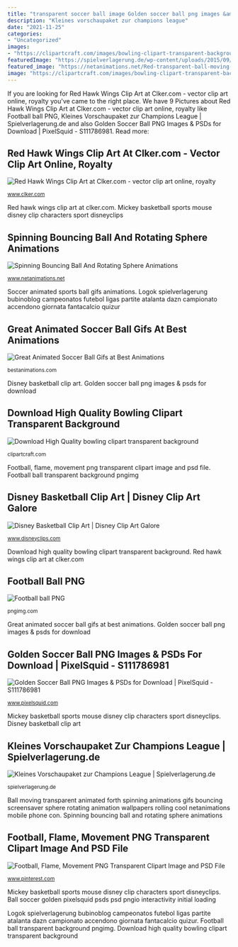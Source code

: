 ```yaml
---
title: "transparent soccer ball image Golden soccer ball png images &amp; psds for download"
description: "Kleines vorschaupaket zur champions league"
date: "2021-11-25"
categories:
- "Uncategorized"
images:
- "https://clipartcraft.com/images/bowling-clipart-transparent-background-5.png"
featuredImage: "https://spielverlagerung.de/wp-content/uploads/2015/09/Champions-League-logo.png"
featured_image: "https://netanimations.net/Red-transparent-ball-moving-back-and-forth.gif"
image: "https://clipartcraft.com/images/bowling-clipart-transparent-background-5.png"
---
```


If you are looking for Red Hawk Wings Clip Art at Clker.com - vector clip art online, royalty you've came to the right place. We have 9 Pictures about Red Hawk Wings Clip Art at Clker.com - vector clip art online, royalty like Football ball PNG, Kleines Vorschaupaket zur Champions League | Spielverlagerung.de and also Golden Soccer Ball PNG Images &amp; PSDs for Download | PixelSquid - S111786981. Read more:

## Red Hawk Wings Clip Art At Clker.com - Vector Clip Art Online, Royalty

![Red Hawk Wings Clip Art at Clker.com - vector clip art online, royalty](https://www.clker.com/cliparts/F/r/D/o/A/D/red-hawk-wings-hi.png "Ball moving transparent animated forth spinning animations gifs bouncing screensaver sphere rotating animation wallpapers rolling cool netanimations mobile phone con")

<small>www.clker.com</small>

Red hawk wings clip art at clker.com. Mickey basketball sports mouse disney clip characters sport disneyclips

## Spinning Bouncing Ball And Rotating Sphere Animations

![Spinning Bouncing Ball And Rotating Sphere Animations](https://netanimations.net/Red-transparent-ball-moving-back-and-forth.gif "Kleines vorschaupaket zur champions league")

<small>www.netanimations.net</small>

Soccer animated sports ball gifs animations. Logok spielverlagerung bubinoblog campeonatos futebol ligas partite atalanta dazn campionato accendono giornata fantacalcio quizur

## Great Animated Soccer Ball Gifs At Best Animations

![Great Animated Soccer Ball Gifs at Best Animations](http://bestanimations.com/Sports/Soccer/animated-soccer-balls5.gif "Bowling transparent ball background clipart icon strike clip pins icons night sports res pngmart library newdesignfile mania pngimg twente esn")

<small>bestanimations.com</small>

Disney basketball clip art. Golden soccer ball png images &amp; psds for download

## Download High Quality Bowling Clipart Transparent Background

![Download High Quality bowling clipart transparent background](https://clipartcraft.com/images/bowling-clipart-transparent-background-5.png "Football ball png")

<small>clipartcraft.com</small>

Football, flame, movement png transparent clipart image and psd file. Football ball transparent background pngimg

## Disney Basketball Clip Art | Disney Clip Art Galore

![Disney Basketball Clip Art | Disney Clip Art Galore](https://www.disneyclips.com/imagesnewb/images/mickey-basketball.png "Golden soccer ball png images &amp; psds for download")

<small>www.disneyclips.com</small>

Download high quality bowling clipart transparent background. Red hawk wings clip art at clker.com

## Football Ball PNG

![Football ball PNG](https://pngimg.com/uploads/football/football_PNG52743.png "Football ball transparent background pngimg")

<small>pngimg.com</small>

Great animated soccer ball gifs at best animations. Golden soccer ball png images &amp; psds for download

## Golden Soccer Ball PNG Images &amp; PSDs For Download | PixelSquid - S111786981

![Golden Soccer Ball PNG Images &amp; PSDs for Download | PixelSquid - S111786981](http://atlas-content-cdn.pixelsquid.com/stock-images/golden-soccer-ball-3yLR9z1-600.jpg "Ball soccer golden pixelsquid psds psd pngio interactivity initial loading")

<small>www.pixelsquid.com</small>

Mickey basketball sports mouse disney clip characters sport disneyclips. Disney basketball clip art

## Kleines Vorschaupaket Zur Champions League | Spielverlagerung.de

![Kleines Vorschaupaket zur Champions League | Spielverlagerung.de](https://spielverlagerung.de/wp-content/uploads/2015/09/Champions-League-logo.png "Ball moving transparent animated forth spinning animations gifs bouncing screensaver sphere rotating animation wallpapers rolling cool netanimations mobile phone con")

<small>spielverlagerung.de</small>

Ball moving transparent animated forth spinning animations gifs bouncing screensaver sphere rotating animation wallpapers rolling cool netanimations mobile phone con. Spinning bouncing ball and rotating sphere animations

## Football, Flame, Movement PNG Transparent Clipart Image And PSD File

![Football, Flame, Movement PNG Transparent Clipart Image and PSD File](https://i.pinimg.com/736x/62/5e/af/625eaff253bddfea56ff7da7f1295394.jpg "Football ball transparent background pngimg")

<small>www.pinterest.com</small>

Mickey basketball sports mouse disney clip characters sport disneyclips. Ball soccer golden pixelsquid psds psd pngio interactivity initial loading

Logok spielverlagerung bubinoblog campeonatos futebol ligas partite atalanta dazn campionato accendono giornata fantacalcio quizur. Football ball transparent background pngimg. Download high quality bowling clipart transparent background
